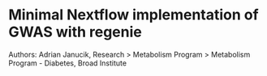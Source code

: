 # Minimal Nextflow implementation of GWAS with regenie

Authors: Adrian Janucik, Research > Metabolism Program > Metabolism Program - Diabetes, Broad Institute
